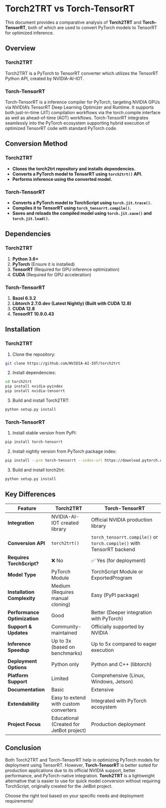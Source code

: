 # Torch2TRT vs Torch-TensorRT

This document provides a comparative analysis of **Torch2TRT** and **Torch-TensorRT**, both of which are used to convert PyTorch models to TensorRT for optimized inference.

## Overview

### Torch2TRT
Torch2TRT is a PyTorch to TensorRT converter which utilizes the TensorRT Python API, created by NVIDIA-AI-IOT.

### Torch-TensorRT
Torch-TensorRT is a inference compiler for PyTorch, targeting NVIDIA GPUs via NVIDIA’s TensorRT Deep Learning Optimizer and Runtime. It supports both just-in-time (JIT) compilation workflows via the torch.compile interface as well as ahead-of-time (AOT) workflows. Torch-TensorRT integrates seamlessly into the PyTorch ecosystem supporting hybrid execution of optimized TensorRT code with standard PyTorch code.



## Conversion Method

### Torch2TRT
* **Clones the torch2trt repository and installs dependencies.**
* **Converts a PyTorch model to TensorRT using `torch2trt()` API.**
* **Performs inference using the converted model.**

### Torch-TensorRT
* **Converts a PyTorch model to TorchScript using `torch.jit.trace()`.**
* **Compiles it to TensorRT using `torch_tensorrt.compile()`.**
* **Saves and reloads the compiled model using `torch.jit.save()` and `torch.jit.load()`.**

## Dependencies

### Torch2TRT
1. **Python 3.6+**
2. **PyTorch** (Ensure it is installed)
3. **TensorRT** (Required for GPU inference optimization)
4. **CUDA** (Required for GPU acceleration)

### Torch-TensorRT
1. **Bazel 6.3.2**
2. **Libtorch 2.7.0.dev (Latest Nightly) (Built with CUDA 12.8)**
3. **CUDA 12.8**
4. **TensorRT 10.9.0.43**

## Installation

### Torch2TRT
1. Clone the repository:

```bash
git clone https://github.com/NVIDIA-AI-IOT/torch2trt
```

2. Install dependencies:

```bash
cd torch2trt
pip install nvidia-pyindex
pip install nvidia-tensorrt
```

3. Build and install Torch2TRT:

```bash
python setup.py install
```

### Torch-TensorRT
1. Install stable version from PyPI:

```bash
pip install torch-tensorrt
```

2. Install nightly version from PyTorch package index:

```bash
pip install --pre torch-tensorrt --index-url https://download.pytorch.org/whl/nightly/cu124
```
3. Build and install torch2trt:

```bash
python setup.py install
```
## Key Differences

| Feature | Torch2TRT | Torch-TensorRT |
|---------|-----------|---------------|
| **Integration** | NVIDIA-AI-IOT created library | Official NVIDIA production library |
| **Conversion API** | `torch2trt()` | `torch_tensorrt.compile()` or `torch.compile()` with TensorRT backend |
| **Requires TorchScript?** | ❌ No | ✅ Yes (for deployment) |
| **Model Type** | PyTorch Module | TorchScript Module or ExportedProgram |
| **Installation Complexity** | Medium (Requires manual cloning) | Easy (PyPI package) |
| **Performance Optimization** | Good | Better (Deeper integration with PyTorch) |
| **Support & Updates** | Community-maintained | Officially supported by NVIDIA |
| **Inference Speedup** | Up to 3x (based on benchmarks) | Up to 5x compared to eager execution |
| **Deployment Options** | Python only | Python and C++ (libtorch) |
| **Platform Support** | Limited | Comprehensive (Linux, Windows, Jetson) |
| **Documentation** | Basic | Extensive |
| **Extendability** | Easy to extend with custom converters | Integrated with PyTorch ecosystem |
| **Project Focus** | Educational (Created for JetBot project) | Production deployment |

## Conclusion

Both Torch2TRT and Torch-TensorRT help in optimizing PyTorch models for deployment using TensorRT. However, **Torch-TensorRT** is better suited for production applications due to its official NVIDIA support, better performance, and PyTorch-native integration. **Torch2TRT** is a lightweight alternative that is easier to use for quick model conversion without requiring TorchScript, originally created for the JetBot project.

Choose the right tool based on your specific needs and deployment requirements!
